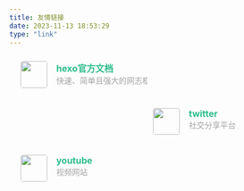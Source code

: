 ```yaml
---
title: 友情链接
date: 2023-11-13 18:53:29
type: "link"
---
```


<div class="post-body">
   <div id="links">
      <style>
         .links-content{
         margin-top:1rem;
         }
         .link-navigation::after {
         content: " ";
         display: block;
         clear: both;
         }
         .card {
         width: 45%;
         font-size: 1rem;
         padding: 10px 20px;
         border-radius: 4px;
         transition-duration: 0.15s;
         margin-bottom: 1rem;
         display:flex;
         }
         .card:nth-child(odd) {
         float: left;
         }
         .card:nth-child(even) {
         float: right;
         }
         .card:hover {
         transform: scale(1.1);
         box-shadow: 0 2px 6px 0 rgba(0, 0, 0, 0.12), 0 0 6px 0 rgba(0, 0, 0, 0.04);
         }
         .card a {
         border:none;
         }
         .card .ava {
         width: 3rem!important;
         height: 3rem!important;
         margin:0!important;
         margin-right: 1em!important;
         border-radius:4px;
         }
         .card .card-header {
         font-style: italic;
         overflow: hidden;
         width: 100%;
         }
         .card .card-header a {
         font-style: normal;
         color: #2bbc8a;
         font-weight: bold;
         text-decoration: none;
         }
         .card .card-header a:hover {
         color: #d480aa;
         text-decoration: none;
         }
         .card .card-header .info {
         font-style:normal;
         color:#a3a3a3;
         font-size:14px;
         min-width: 0;
         overflow: hidden;
         white-space: nowrap;
         }
      </style>
      <div class="links-content">
         <div class="link-navigation">
            <div class="card">
               <img class="ava" src="https://d33wubrfki0l68.cloudfront.net/6657ba50e702d84afb32fe846bed54fba1a77add/827ae/logo.svg" />
               <div class="card-header">
                  <div>
                     <a href="https://hexo.io/zh-tw/">hexo官方文档</a>
                  </div>
                  <div class="info">快速、简单且强大的网志框架</div>
               </div>
            </div>
            <div class="card">
               <img class="ava" src="https://i.loli.net/2020/05/14/5VyHPQqR6LWF39a.png" />
               <div class="card-header">
                  <div>
                     <a href="https://twitter.com/">twitter</a>
                  </div>
                  <div class="info">社交分享平台</div>
               </div>
            </div>
            <div class="card">
               <img class="ava" src="https://i.loli.net/2020/05/14/9ZkGg8v3azHJfM1.png" />
               <div class="card-header">
                  <div>
                     <a href="https://www.youtube.com/">youtube</a>
                  </div>
                  <div class="info">视频网站</div>
               </div>
            </div>
         </div>
      </div>
   </div>
</div>